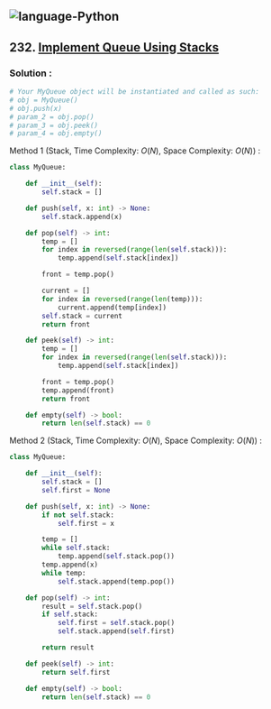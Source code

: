 ![language-Python](https://img.shields.io/badge/Python-ffd43b?style=for-the-badge&logo=PYTHON)
---

## 232. [Implement Queue Using Stacks](https://leetcode.com/problems/implement-queue-using-stacks)

### Solution :

```python
# Your MyQueue object will be instantiated and called as such:
# obj = MyQueue()
# obj.push(x)
# param_2 = obj.pop()
# param_3 = obj.peek()
# param_4 = obj.empty()
```

Method 1 (Stack, Time Complexity: $O(N)$, Space Complexity: $O(N)$) :
```python
class MyQueue:

    def __init__(self):
        self.stack = []

    def push(self, x: int) -> None:
        self.stack.append(x)

    def pop(self) -> int:
        temp = []
        for index in reversed(range(len(self.stack))):
            temp.append(self.stack[index])

        front = temp.pop()

        current = []
        for index in reversed(range(len(temp))):
            current.append(temp[index])
        self.stack = current
        return front

    def peek(self) -> int:
        temp = []
        for index in reversed(range(len(self.stack))):
            temp.append(self.stack[index])

        front = temp.pop()
        temp.append(front)
        return front

    def empty(self) -> bool:
        return len(self.stack) == 0
```

Method 2 (Stack, Time Complexity: $O(N)$, Space Complexity: $O(N)$) :
```python
class MyQueue:

    def __init__(self):
        self.stack = []
        self.first = None

    def push(self, x: int) -> None:
        if not self.stack:
            self.first = x

        temp = []
        while self.stack:
            temp.append(self.stack.pop())
        temp.append(x)
        while temp:
            self.stack.append(temp.pop())

    def pop(self) -> int:
        result = self.stack.pop()
        if self.stack:
            self.first = self.stack.pop()
            self.stack.append(self.first)

        return result

    def peek(self) -> int:
        return self.first

    def empty(self) -> bool:
        return len(self.stack) == 0
```
